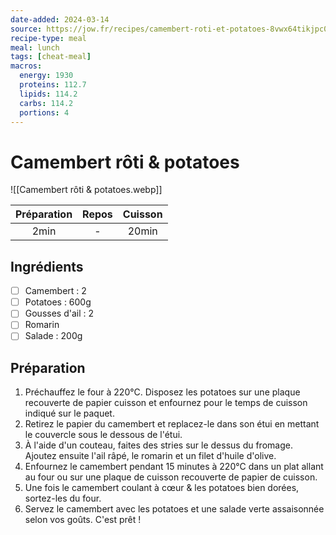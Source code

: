 ```yaml
---
date-added: 2024-03-14
source: https://jow.fr/recipes/camembert-roti-et-potatoes-8vwx64tikjpc03gv03xx
recipe-type: meal
meal: lunch
tags: [cheat-meal]
macros:
  energy: 1930
  proteins: 112.7
  lipids: 114.2
  carbs: 114.2
  portions: 4
---
```


# Camembert rôti & potatoes

![[Camembert rôti & potatoes.webp]]

| Préparation | Repos | Cuisson |
|:-----------:|:-----:|:-------:|
|    2min     |   -   |  20min  |

## Ingrédients

- [ ] Camembert : 2
- [ ] Potatoes : 600g
- [ ] Gousses d'ail : 2
- [ ] Romarin
- [ ] Salade : 200g

## Préparation

1. Préchauffez le four à 220°C. Disposez les potatoes sur une plaque recouverte de papier cuisson et enfournez pour le temps de cuisson indiqué sur le paquet.
2. Retirez le papier du camembert et replacez-le dans son étui en mettant le couvercle sous le dessous de l'étui.
3. À l'aide d'un couteau, faites des stries sur le dessus du fromage. Ajoutez ensuite l'ail râpé, le romarin et un filet d'huile d'olive.
4. Enfournez le camembert pendant 15 minutes à 220°C dans un plat allant au four ou sur une plaque de cuisson recouverte de papier de cuisson.
5. Une fois le camembert coulant à cœur & les potatoes bien dorées, sortez-les du four.
6. Servez le camembert avec les potatoes et une salade verte assaisonnée selon vos goûts. C'est prêt !
